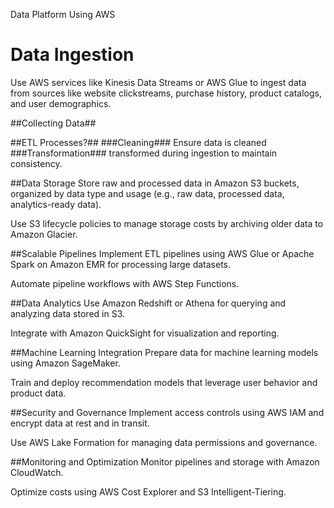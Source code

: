 Data Platform Using AWS

# Data Ingestion #
Use AWS services like Kinesis Data Streams or AWS Glue to ingest data from sources like website clickstreams, purchase history, product catalogs, and user demographics.

##Collecting Data##

##ETL Processes?##
###Cleaning###
Ensure data is cleaned
###Transformation###
transformed during ingestion to maintain consistency.

 


##Data Storage
Store raw and processed data in Amazon S3 buckets, organized by data type and usage (e.g., raw data, processed data, analytics-ready data).

Use S3 lifecycle policies to manage storage costs by archiving older data to Amazon Glacier.

##Scalable Pipelines
Implement ETL pipelines using AWS Glue or Apache Spark on Amazon EMR for processing large datasets.

Automate pipeline workflows with AWS Step Functions.

##Data Analytics
Use Amazon Redshift or Athena for querying and analyzing data stored in S3.

Integrate with Amazon QuickSight for visualization and reporting.

##Machine Learning Integration
Prepare data for machine learning models using Amazon SageMaker.

Train and deploy recommendation models that leverage user behavior and product data.

##Security and Governance
Implement access controls using AWS IAM and encrypt data at rest and in transit.

Use AWS Lake Formation for managing data permissions and governance.

##Monitoring and Optimization
Monitor pipelines and storage with Amazon CloudWatch.

Optimize costs using AWS Cost Explorer and S3 Intelligent-Tiering.
